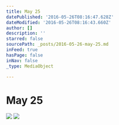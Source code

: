 ```yaml
---
title: May 25
datePublished: '2016-05-26T08:16:47.628Z'
dateModified: '2016-05-26T08:16:43.660Z'
author: []
description: ''
starred: false
sourcePath: _posts/2016-05-26-may-25.md
inFeed: true
hasPage: false
inNav: false
_type: MediaObject

---
```

# May 25
![](https://the-grid-user-content.s3-us-west-2.amazonaws.com/995f4c0b-3978-4b94-a1ed-1644dba98398.jpg)
![](https://the-grid-user-content.s3-us-west-2.amazonaws.com/ccffc203-f696-4a2d-85f4-317b01979c0e.jpg)